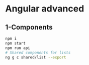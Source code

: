 # Angular advanced

## 1-Components

```bash
npm i
npm start
npm run api
# Shared components for lists
ng g c shared/list --export
```
